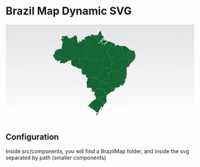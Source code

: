 # Brazil Map Dynamic SVG

![Print](public/prints/print1.png)

## Configuration

Inside src/components, you will find a BrazilMap folder, and inside the svg separated by path (smaller components)
